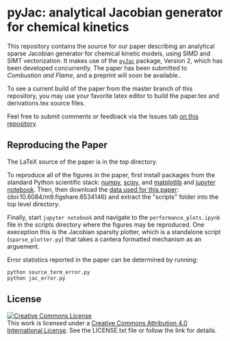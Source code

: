 pyJac: analytical Jacobian generator for chemical kinetics
==========================================================

This repository contains the source for our paper describing an analytical sparse Jacobian generator for chemical kinetic models, using SIMD and SIMT vectorization.
It makes use of the [`pyJac`](http://github.com/slackha/pyjac/) package, Version 2, which has been developed concurrently. The paper has been submitted to *Combustion and Flame*, and a preprint will soon be available..

To see a current build of the paper from the master branch of this repository, you may use your favorite latex editor to build the paper.tex and derivations.tex source files.

Feel free to submit comments or feedback via the Issues tab [on this repository](https://github.com/arghdos/SPyJac-paper).

Reproducing the Paper
---------------------
The LaTeX source of the paper is in the top directory.

To reproduce all of the figures in the paper, first install packages from the standard Python scientific stack: [numpy](http://numpy.org), [scipy](http://scipy.org), and [matplotlib](http://matplotlib.org) and [jupyter notebook](http://jupyter.org/).
Then, then download the [data used for this paper](https://figshare.com/s/0130c6e0e2e840eefc3b): (doi:10.6084/m9.figshare.6534146) and extract the "scripts" folder into the top level directory.

Finally, start `jupyter notebook` and navigate to the `performance_plots.ipynb` file in the scripts directory where the figures may be reproduced. One exeception this is the Jacobian sparsity plotter, which is a standalone script (`sparse_plotter.py`) that takes a cantera formatted mechanism as an arguement.

Error statistics reported in the paper can be determined by running:

```
python source_term_error.py
python jac_error.py
```

License
-------
<a rel="license" href="http://creativecommons.org/licenses/by/4.0/"><img alt="Creative Commons License" style="border-width:0" src="https://i.creativecommons.org/l/by/4.0/88x31.png" /></a><br />This work is licensed under a <a rel="license" href="http://creativecommons.org/licenses/by/4.0/">Creative Commons Attribution 4.0 International License</a>.
See the LICENSE.txt file or follow the link for details.

